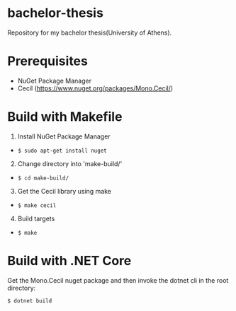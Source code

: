 # bachelor-thesis
Repository for my bachelor thesis(University of Athens).

# Prerequisites
* NuGet Package Manager
* Cecil (https://www.nuget.org/packages/Mono.Cecil/)

# Build with Makefile
1. Install NuGet Package Manager
* ``` $ sudo apt-get install nuget ```
2. Change directory into 'make-build/'
* ``` $ cd make-build/ ```
3. Get the Cecil library using make
* ``` $ make cecil ```
4. Build targets
* ``` $ make ```

# Build with .NET Core
Get the Mono.Cecil nuget package and then invoke the dotnet cli in the root directory:
```
$ dotnet build
```

